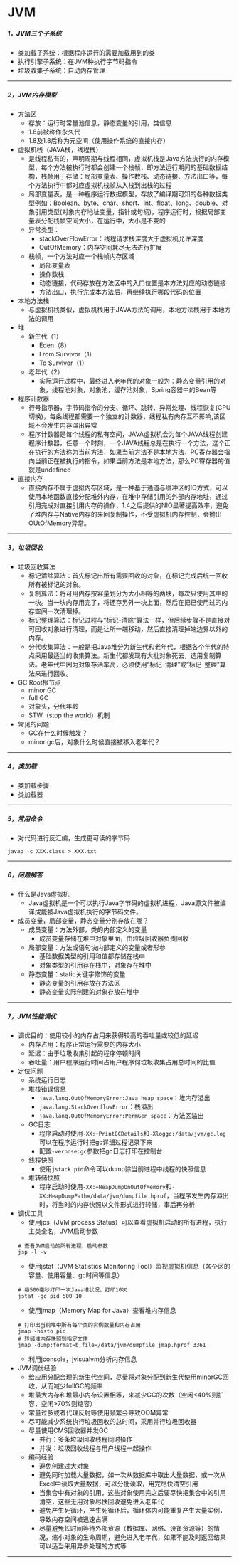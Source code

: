 # JVM
##### 1，JVM三个子系统
- 类加载子系统：根据程序运行的需要加载用到的类
- 执行引擎子系统：在JVM种执行字节码指令
- 垃圾收集子系统：自动内存管理
---
##### 2，JVM内存模型
- 方法区
  - 存放：运行时常量池信息，静态变量的引用，类信息
  - 1.8前被称作永久代
  - 1.8及1.8后称为元空间（使用操作系统的直接内存）
- 虚拟机栈（JAVA栈，线程栈）
  - 是线程私有的，声明周期与线程相同，虚拟机栈是Java方法执行的内存模型，每个方法被执行时都会创建一个栈帧，即方法运行期间的基础数据结构，栈帧用于存储：局部变量表、操作数栈、动态链接、方法出口等，每个方法执行中都对应虚拟机栈帧从入栈到出栈的过程
  - 局部变量表，是一种程序运行数据模型，存放了编译期可知的各种数据类型例如：Boolean、byte、char、short、int、float、long、double、对象引用类型(对象内存地址变量，指针或句柄)，程序运行时，根据局部变量表分配栈帧空间大小，在运行中，大小是不变的
  - 异常类型：
    - stackOverFlowError：线程请求栈深度大于虚拟机允许深度
    - OutOfMemory：内存空间耗尽无法进行扩展
  - 栈帧，一个方法对应一个栈帧内存区域
    - 局部变量表
    - 操作数栈
    - 动态链接，代码存放在方法区中的入口位置是本方法对应的动态链接
    - 方法出口，执行完成本方法后，再继续执行哪段代码的位置
- 本地方法栈
  - 与虚拟机栈类似，虚拟机栈用于JAVA方法的调用，本地方法栈用于本地方法的调用
- 堆
  - 新生代（1）
    - Eden（8）
    - From Survivor（1）
    - To Survivor（1）
  - 老年代（2）
    - 实际运行过程中，最终进入老年代的对象一般为：静态变量引用的对象，线程池对象，对象池，缓存池对象，Spring容器中的Bean等
- 程序计数器
  - 行号指示器，字节码指令的分支、循环、跳转、异常处理、线程恢复(CPU切换)，每条线程都需要一个独立的计数器，线程私有内存互不影响,该区域不会发生内存溢出异常
  - 程序计数器是每个线程的私有空间，JAVA虚拟机会为每个JAVA线程创建程序计数器，任意一个时刻，一个JAVA线程总是在执行一个方法，这个正在执行的方法称为当前方法，如果当前方法不是本地方法，PC寄存器会指向当前正在被执行的指令，如果当前方法是本地方法，那么PC寄存器的值就是undefined
- 直接内存
  - 直接内存不属于虚拟内存区域，是一种基于通道与缓冲区的IO方式，可以使用本地函数直接分配堆外内存，在堆中存储引用的外部内存地址，通过引用完成对直接引用内存的操作，1.4之后提供的NIO显著提高效率，避免了堆内存与Native内存的来回复制操作，不受虚拟机内存控制，会抛出OUtOfMemory异常。
---
##### 3，垃圾回收
- 垃圾回收算法
  - 标记清除算法：首先标记出所有需要回收的对象，在标记完成后统一回收所有被标记的对象。
  - 复制算法：将可用内存按容量划分为大小相等的两块，每次只使用其中的一块。当一块内存用完了，将还存另外一块上面，然后在把已使用过的内存空间一次清理掉。
  - 标记整理算法：标记过程与“标记-清除”算法一样，但后续步骤不是直接对可回收对象进行清理，而是让所一端移动，然后直接清理掉端边界以外的内存。
  - 分代收集算法：一般是把Java堆分为新生代和老年代，根据各个年代的特点采用最适当的收集算法。新生代都发现有大批对象死去，选用复制算法。老年代中因为对象存活率高，必须使用“标记-清理”或“标记-整理”算法来进行回收。
- GC Root根节点
  - minor GC
  - full GC
  - 对象头，分代年龄
  - STW（stop the world）机制
- 常见的问题
  - GC在什么时候触发？
  - minor gc后，对象什么时候直接被移入老年代？
---
##### 4，类加载
- 类加载步骤
- 类加载器
---
##### 5，常用命令
- 对代码进行反汇编，生成更可读的字节码
```
javap -c XXX.class > XXX.txt
```
---
##### 6，问题解答
- 什么是Java虚拟机
  - Java虚拟机是一个可以执行Java字节码的虚拟机进程，Java源文件被编译成能被Java虚拟机执行的字节码文件。
- 成员变量，局部变量，静态变量分别存放在哪？
  - 成员变量：方法外部，类的内部定义的变量
    - 成员变量存储在堆中对象里面，由垃圾回收器负责回收
  - 局部变量：方法或语句块内部定义的变量或者形参
    - 基础数据类型的引用和值都存储在栈中
    - 对象类型的引用存在栈中，对象存在堆中
  - 静态变量：static关键字修饰的变量
    - 静态变量的引用存放在方法区
    - 静态变量实际创建的对象存放在堆中
---
##### 7，JVM性能调优
- 调优目的：使用较小的内存占用来获得较高的吞吐量或较低的延迟
  - 内存占用：程序正常运行需要的内存大小
  - 延迟：由于垃圾收集引起的程序停顿时间
  - 吞吐量：用户程序运行时间占用户程序何垃圾收集占用总时间的比值
- 定位问题
  - 系统运行日志
  - 堆栈错误信息
    - `java.lang.OutOfMemoryError:Java heap space`：堆内存溢出
    - `java.lang.StackOverflowError`：栈溢出
    - `java.lang.OutOfMemoryError:PermGen space`：方法区溢出
  - GC日志
    - 程序启动时使用`-XX:+PrintGCDetails`和`-Xloggc:/data/jvm/gc.log`可以在程序运行时把gc详细过程记录下来
    - 配置`-verbose:gc`参数把gc日志打印在控制台
  - 线程快照
    - 使用`jstack pid`命令可以dump除当前进程中线程的快照信息
  - 堆转储快照
    - 程序启动时使用`-XX:+HeapDumpOnOutOfMemory`和`-XX:HeapDumpPath=/data/jvm/dumpfile.hprof`，当程序发生内存溢出时，将当时的内存快照以文件形式进行转储，事后再分析
- 调优工具
  - 使用jps（JVM process Status）可以查看虚拟机启动的所有进程，执行主类全名，JVM启动参数
  ```
  # 查看JVM启动的所有进程，启动参数
  jsp -l -v
  ```
  - 使用jstat（JVM Statistics Monitoring Tool）监视虚拟机信息（各个区的容量、使用容量、gc时间等信息）
  ```
  # 每500毫秒打印一次Java堆状况，打印10次
  jstat -gc pid 500 10
  ```
  - 使用jmap（Memory Map for Java）查看堆内存信息
  ```
  # 打印出当前堆中所有每个类的实例数量和内存占用
  jmap -histo pid
  # 转储堆内存快照到指定文件
  jmap -dump:format=b,file=/data/jvm/dumpfile_jmap.hprof 3361
  ```
  - 利用jconsole，jvisualvm分析内存信息
- JVM调优经验
  - 给应用分配合理的新生代空间，尽量将对象分配到新生代使用minorGC回收，从而减少fullGC的频率
  - 堆最大内存和堆最小内存设置相等，来减少GC的次数（空闲<40%则扩容，空闲>70%则缩容）
  - 常量过多或者代理反射等使用频繁会导致OOM异常
  - 尽可能减少系统执行垃圾回收的总时间，采用并行垃圾回收器
  - 尽量使用CMS回收器并发GC
    - 并行：多条垃圾回收线程同时操作
    - 并发：垃圾回收线程与用户线程一起操作
  - 编码经验
    - 避免创建过大对象
    - 避免同时加载大量数据，如一次从数据库中取出大量数据，或一次从Excel中读取大量数据，可以分批读取，用完尽快清空引用
    - 当集合中有对象的引用，这些对象使用完之后要尽快把集合中的引用清空，这些无用对象尽快回收避免进入老年代
    - 避免产生死循环，产生死循环后，循环体内可能重复产生大量实例，导致内存空间被迅速占满
    - 尽量避免长时间等待外部资源（数据库、网络、设备资源等）的情况，缩小对象的生命周期，避免进入老年代，如果不能及时返回结果可以适当采用异步处理的方式等
---